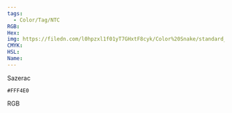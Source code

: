 ```yaml
---
tags:
  - Color/Tag/NTC
RGB:
Hex:
img: https://filedn.com/l0hpzxl1f01yT7GHxtF8cyk/Color%20Snake/standard_csv_to_svg/FFF4E0.svg
CMYK:
HSL:
Name:
---
```

Sazerac
```palette
#FFF4E0
```
RGB
